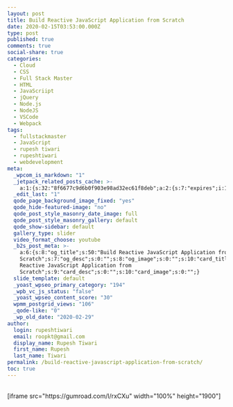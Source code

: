 ```yaml
---
layout: post
title: Build Reactive JavaScript Application from Scratch
date: 2020-02-15T03:53:00.000Z
type: post
published: true
comments: true
social-share: true
categories:
  - Cloud
  - CSS
  - Full Stack Master
  - HTML
  - JavaScriipt
  - jQuery
  - Node.js
  - NodeJS
  - VSCode
  - Webpack
tags:
  - fullstackmaster
  - JavaScript
  - rupesh tiwari
  - rupeshtiwari
  - webdevelopment
meta:
  _wpcom_is_markdown: "1"
  _jetpack_related_posts_cache: >-
    a:1:{s:32:"8f6677c9d6b0f903e98ad32ec61f8deb";a:2:{s:7:"expires";i:1610222830;s:7:"payload";a:3:{i:0;a:1:{s:2:"id";i:487;}i:1;a:1:{s:2:"id";i:3130;}i:2;a:1:{s:2:"id";i:457;}}}}
  _edit_last: "1"
  qode_page_background_image_fixed: "yes"
  qode_hide-featured-image: "no"
  qode_post_style_masonry_date_image: full
  qode_post_style_masonry_gallery: default
  qode_show-sidebar: default
  gallery_type: slider
  video_format_choose: youtube
  _b2s_post_meta: >-
    a:6:{s:8:"og_title";s:50:"Build Reactive JavaScript Application from
    Scratch";s:7:"og_desc";s:0:"";s:8:"og_image";s:0:"";s:10:"card_title";s:50:"Build
    Reactive JavaScript Application from
    Scratch";s:9:"card_desc";s:0:"";s:10:"card_image";s:0:"";}
  slide_template: default
  _yoast_wpseo_primary_category: "194"
  _wpb_vc_js_status: "false"
  _yoast_wpseo_content_score: "30"
  wpmm_postgrid_views: "106"
  _qode-like: "0"
  _wp_old_date: "2020-02-29"
author:
  login: rupeshtiwari
  email: roopkt@gmail.com
  display_name: Rupesh Tiwari
  first_name: Rupesh
  last_name: Tiwari
permalink: /build-reactive-javascript-application-from-scratch/
toc: true
---
```


<p><!-- wp:shortcode --><br />
[iframe src="https://gumroad.com/l/rxCXu" width="100%" height="1900"]<br />
<!-- /wp:shortcode --></p>
